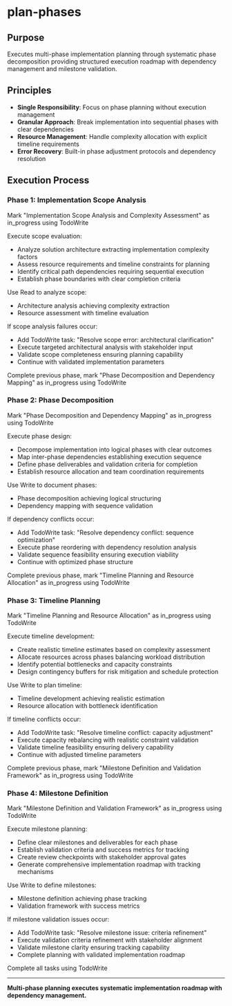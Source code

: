 # plan-phases

## Purpose

Executes multi-phase implementation planning through systematic phase decomposition providing structured execution roadmap with dependency management and milestone validation.

## Principles

- **Single Responsibility**: Focus on phase planning without execution management
- **Granular Approach**: Break implementation into sequential phases with clear dependencies
- **Resource Management**: Handle complexity allocation with explicit timeline requirements
- **Error Recovery**: Built-in phase adjustment protocols and dependency resolution

## Execution Process

### Phase 1: Implementation Scope Analysis
Mark "Implementation Scope Analysis and Complexity Assessment" as in_progress using TodoWrite

Execute scope evaluation:
- Analyze solution architecture extracting implementation complexity factors
- Assess resource requirements and timeline constraints for planning
- Identify critical path dependencies requiring sequential execution
- Establish phase boundaries with clear completion criteria

Use Read to analyze scope:
- Architecture analysis achieving complexity extraction
- Resource assessment with timeline evaluation

If scope analysis failures occur:
- Add TodoWrite task: "Resolve scope error: architectural clarification"
- Execute targeted architectural analysis with stakeholder input
- Validate scope completeness ensuring planning capability
- Continue with validated implementation parameters

Complete previous phase, mark "Phase Decomposition and Dependency Mapping" as in_progress using TodoWrite

### Phase 2: Phase Decomposition
Mark "Phase Decomposition and Dependency Mapping" as in_progress using TodoWrite

Execute phase design:
- Decompose implementation into logical phases with clear outcomes
- Map inter-phase dependencies establishing execution sequence
- Define phase deliverables and validation criteria for completion
- Establish resource allocation and team coordination requirements

Use Write to document phases:
- Phase decomposition achieving logical structuring
- Dependency mapping with sequence validation

If dependency conflicts occur:
- Add TodoWrite task: "Resolve dependency conflict: sequence optimization"
- Execute phase reordering with dependency resolution analysis
- Validate sequence feasibility ensuring execution viability
- Continue with optimized phase structure

Complete previous phase, mark "Timeline Planning and Resource Allocation" as in_progress using TodoWrite

### Phase 3: Timeline Planning
Mark "Timeline Planning and Resource Allocation" as in_progress using TodoWrite

Execute timeline development:
- Create realistic timeline estimates based on complexity assessment
- Allocate resources across phases balancing workload distribution
- Identify potential bottlenecks and capacity constraints
- Design contingency buffers for risk mitigation and schedule protection

Use Write to plan timeline:
- Timeline development achieving realistic estimation
- Resource allocation with bottleneck identification

If timeline conflicts occur:
- Add TodoWrite task: "Resolve timeline conflict: capacity adjustment"
- Execute capacity rebalancing with realistic constraint validation
- Validate timeline feasibility ensuring delivery capability
- Continue with adjusted timeline parameters

Complete previous phase, mark "Milestone Definition and Validation Framework" as in_progress using TodoWrite

### Phase 4: Milestone Definition
Mark "Milestone Definition and Validation Framework" as in_progress using TodoWrite

Execute milestone planning:
- Define clear milestones and deliverables for each phase
- Establish validation criteria and success metrics for tracking
- Create review checkpoints with stakeholder approval gates
- Generate comprehensive implementation roadmap with tracking mechanisms

Use Write to define milestones:
- Milestone definition achieving phase tracking
- Validation framework with success metrics

If milestone validation issues occur:
- Add TodoWrite task: "Resolve milestone issue: criteria refinement"
- Execute validation criteria refinement with stakeholder alignment
- Validate milestone clarity ensuring tracking capability
- Complete planning with validated implementation roadmap

Complete all tasks using TodoWrite

---

**Multi-phase planning executes systematic implementation roadmap with dependency management.**